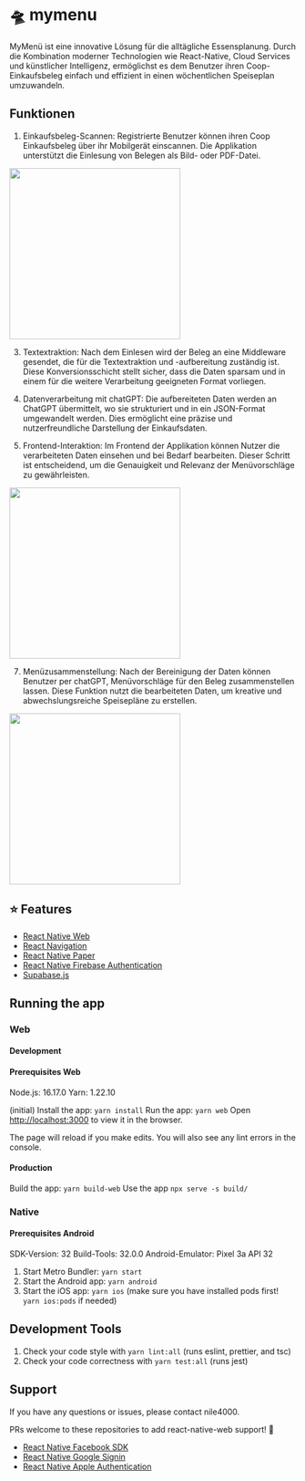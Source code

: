 # 🛸 mymenu

MyMenü ist eine innovative Lösung für die alltägliche Essensplanung. Durch die Kombination moderner Technologien wie React-Native, Cloud Services und künstlicher Intelligenz, ermöglichst es dem Benutzer ihren Coop-Einkaufsbeleg einfach und effizient in einen wöchentlichen Speiseplan umzuwandeln.

## Funktionen

1. Einkaufsbeleg-Scannen: Registrierte Benutzer können ihren Coop Einkaufsbeleg über ihr Mobilgerät einscannen. Die Applikation unterstützt die Einlesung von Belegen als Bild- oder PDF-Datei.
  <img src="https://github.com/nile4000/mymenu-reactnative/assets/61655582/fb7e3738-6fcf-4c77-803e-d20a74bfeffc" width="300">

3. Textextraktion: Nach dem Einlesen wird der Beleg an eine Middleware gesendet, die für die Textextraktion und -aufbereitung zuständig ist. Diese Konversionsschicht stellt sicher, dass die Daten sparsam und in einem für die weitere Verarbeitung geeigneten Format vorliegen.

4. Datenverarbeitung mit chatGPT: Die aufbereiteten Daten werden an ChatGPT übermittelt, wo sie strukturiert und in ein JSON-Format umgewandelt werden. Dies ermöglicht eine präzise und nutzerfreundliche Darstellung der Einkaufsdaten.

5. Frontend-Interaktion: Im Frontend der Applikation können Nutzer die verarbeiteten Daten einsehen und bei Bedarf bearbeiten. Dieser Schritt ist entscheidend, um die Genauigkeit und Relevanz der Menüvorschläge zu gewährleisten.

  <img src="https://github.com/nile4000/mymenu-reactnative/assets/61655582/8fb044fe-ae8e-4ba2-8617-f7b888cc7b77" width="300">

7. Menüzusammenstellung: Nach der Bereinigung der Daten können Benutzer per chatGPT, Menüvorschläge für den Beleg zusammenstellen lassen. Diese Funktion nutzt die bearbeiteten Daten, um kreative und abwechslungsreiche Speisepläne zu erstellen.

  <img src="https://github.com/nile4000/mymenu-reactnative/assets/61655582/cd392cdb-b41c-4851-bf50-f9f65a060ec6" width="300">

## ⭐ Features
- [React Native Web](https://necolas.github.io/react-native-web/)
- [React Navigation](https://reactnavigation.org/)
- [React Native Paper](https://callstack.github.io/react-native-paper/)
- [React Native Firebase Authentication](https://rnfirebase.io)
- [Supabase.js](https://supabase.io/docs/reference/javascript/supabase-client)

## Running the app

### Web

#### Development

#### Prerequisites Web
Node.js: 16.17.0
Yarn: 1.22.10

(initial) Install the app: `yarn install`
Run the app: `yarn web`
Open [http://localhost:3000](http://localhost:3000) to view it in the browser.

The page will reload if you make edits.
You will also see any lint errors in the console.

#### Production

Build the app: `yarn build-web`
Use the app `npx serve -s build/`

### Native

#### Prerequisites Android
SDK-Version: 32
Build-Tools: 32.0.0
Android-Emulator: Pixel 3a API 32

1. Start Metro Bundler: `yarn start`
2. Start the Android app: `yarn android`
3. Start the iOS app: `yarn ios` (make sure you have installed pods first! `yarn ios:pods` if needed)

## Development Tools

1. Check your code style with `yarn lint:all` (runs eslint, prettier, and tsc)
1. Check your code correctness with `yarn test:all` (runs jest)

## Support
If you have any questions or issues, please contact nile4000.

PRs welcome to these repositories to add react-native-web support! :pray:

- [React Native Facebook SDK](https://github.com/thebergamo/react-native-fbsdk-next#readme)
- [React Native Google Signin](https://github.com/react-native-google-signin/google-signin#readme)
- [React Native Apple Authentication](https://github.com/invertase/react-native-apple-authentication#readme)
